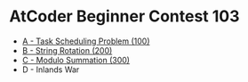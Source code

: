 # AtCoder Beginner Contest 103
* [A - Task Scheduling Problem (100)](./A-Task_Schefuling_Problem.md)
* [B - String Rotation (200)](./B-String_Rotation.md)
* [C - Modulo Summation (300)](./C-Modulo_Summation.md)
* D - Inlands War
